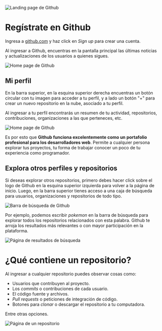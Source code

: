 ![Landing page de Github](https://storage.googleapis.com/campus-cvs/guia-code/github-banner)

# Regístrate en Github

Ingresa a [github.com](https://github.com/) y haz click en _Sign up_ para crear una cuenta.

Al ingresar a Github, encuentras en la pantalla principal las últimas noticias y actualizaciones de los usuarios a quienes sigues.

![Home page de Github](https://storage.googleapis.com/campus-cvs/guia-code/github-home)

## Mi perfil

En la barra superior, en la esquina superior derecha encuentras un botón circular con tu imagen para acceder a tu perfil, y a lado un botón "+" para crear un nuevo repositorio en la nube, asociado a tu perfil.

Al ingresar a tu perfil encontrarás un resumen de tu actividad, repositorios, contribuciones, organizaciones a las que perteneces, etc.

![Home page de Github](https://storage.googleapis.com/campus-cvs/guia-code/github-profile)

Es por esto que **Github funciona excelentemente como un portafolio profesional para los desarrolladores web**. Permite a cualquier persona explorar tus proyectos, tu forma de trabajar conocer un poco de tu experiencia como programador.

## Explora otros perfiles y repositorios

Si deseas explorar otros repositorios, primero debes hacer click sobre el logo de Github en la esquina superior izquierda para volver a la página de inicio. Luego, en la barra superior tienes acceso a una caja de búsqueda para usuarios, organizaciones y repositorios de todo tipo.

![Barra de búsqueda de Github](https://storage.googleapis.com/campus-cvs/guia-code/github-search)

Por ejemplo, podemos escribir _pokemon_ en la barra de búsqueda para explorar todos los repositorios relacionados con esta palabra. Github te arroja los resultados más relevantes o con mayor participación en la plataforma.

![Página de resultados de búsqueda](https://storage.googleapis.com/campus-cvs/guia-code/github-search-repo)

# ¿Qué contiene un repositorio?

Al ingresar a cualquier repositorio puedes observar cosas como:

- Usuarios que contribuyen al proyecto.
- Los _commits_ o contribuciones de cada usuario.
- El código fuente y archivos.
- _Pull requests_ o peticiones de integración de código.
- Botones para _clonar_ o descargar el repositorio a tu computadora.

Entre otras opciones.

![Página de un repositorio](https://storage.googleapis.com/campus-cvs/guia-code/github-repo)